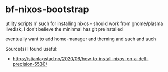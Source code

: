 # bf-nixos-bootstrap
utility scripts n' such for installing nixos - should work from gnome/plasma livedisk, I don't believe the mininmal has git preinstalled

eventually want to add home-manager and theming and such and such

Source(s) I found useful:
* https://stianlagstad.no/2020/06/how-to-install-nixos-on-a-dell-precision-5530/

